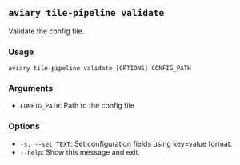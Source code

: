 ## `aviary tile-pipeline validate`

Validate the config file.

### Usage

```
aviary tile-pipeline validate [OPTIONS] CONFIG_PATH
```

### Arguments

- `CONFIG_PATH`: Path to the config file

### Options

- `-s, --set TEXT`: Set configuration fields using key=value format.
- `--help`: Show this message and exit.
